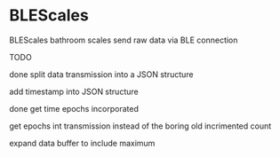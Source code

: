 # BLEScales
BLEScales
bathroom scales send raw data via BLE connection

TODO 

done split data transmission into a JSON structure

add timestamp into JSON structure

done get time epochs incorporated

get epochs int transmission instead of the boring old incrimented count

expand data buffer to include maximum
